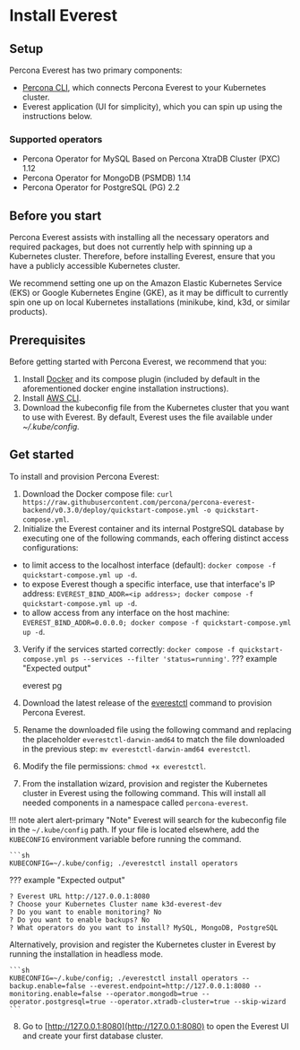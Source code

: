 # Install Everest

## Setup

Percona Everest has two primary components:

- [Percona CLI](https://github.com/percona/percona-everest-cli), which connects Percona Everest to your Kubernetes cluster.
- Everest application (UI for simplicity), which you can spin up using the instructions below.

### Supported operators

- Percona Operator for MySQL Based on Percona XtraDB Cluster (PXC) 1.12
- Percona Operator for MongoDB (PSMDB) 1.14
- Percona Operator for PostgreSQL (PG) 2.2

## Before you start

Percona Everest assists with installing all the necessary operators and required packages, but does not currently help with spinning up a Kubernetes cluster.
Therefore, before installing Everest, ensure that you have a publicly accessible Kubernetes cluster.

We recommend setting one up on the Amazon Elastic Kubernetes Service (EKS) or Google Kubernetes Engine (GKE), as it may be difficult to currently spin one up on local Kubernetes installations (minikube, kind, k3d, or similar products).

## Prerequisites

Before getting started with Percona Everest, we recommend that you:

1. Install [Docker](https://docs.docker.com/engine/install/) and its compose plugin (included by default in the aforementioned docker engine installation instructions).
2. Install [AWS CLI](https://docs.aws.amazon.com/cli/latest/userguide/getting-started-install.html).
3. Download the kubeconfig file from the Kubernetes cluster that you want to use with Everest. By default, Everest uses the file available under *~/.kube/config.*

## Get started

To install and provision Percona Everest:

1. Download the Docker compose file: `curl https://raw.githubusercontent.com/percona/percona-everest-backend/v0.3.0/deploy/quickstart-compose.yml -o quickstart-compose.yml`.
2. Initialize the Everest container and its internal PostgreSQL database by executing one of the following commands, each offering distinct access configurations:
- to limit access to the localhost interface (default): `docker compose -f quickstart-compose.yml up -d`.
- to expose Everest though a specific interface, use that interface's IP address: `EVEREST_BIND_ADDR=<ip address>; docker compose -f quickstart-compose.yml up -d`.
- to allow access from any interface on the host machine: `EVEREST_BIND_ADDR=0.0.0.0; docker compose -f quickstart-compose.yml up -d`.
3. Verify if the services started correctly: `docker compose -f quickstart-compose.yml ps --services --filter 'status=running'`. 
 ??? example "Expected output"

     everest
   pg
4. Download the latest release of the [everestctl](https://github.com/percona/percona-everest-cli/releases) command to provision Percona Everest.
5. Rename the downloaded file using the following command and replacing the placeholder `everestctl-darwin-amd64` to match the file downloaded in the previous step: `mv everestctl-darwin-amd64 everestctl`.
6. Modify the file permissions: `chmod +x everestctl`.
7. From the installation wizard, provision and register the Kubernetes cluster in Everest using the following command. This will install all needed components in a namespace called `percona-everest`.
   
!!! note alert alert-primary "Note"
    Everest will search for the kubeconfig file in the `~/.kube/config` path. If your file is located elsewhere, add the `KUBECONFIG` environment variable before running the command.

    ```sh 
    KUBECONFIG=~/.kube/config; ./everestctl install operators

 ??? example "Expected output"

    ? Everest URL http://127.0.0.1:8080
    ? Choose your Kubernetes Cluster name k3d-everest-dev
    ? Do you want to enable monitoring? No
    ? Do you want to enable backups? No
    ? What operators do you want to install? MySQL, MongoDB, PostgreSQL

Alternatively, provision and register the Kubernetes cluster in Everest by running the installation in headless mode. 
        
    ```sh
    KUBECONFIG=~/.kube/config; ./everestctl install operators --backup.enable=false --everest.endpoint=http://127.0.0.1:8080 --monitoring.enable=false --operator.mongodb=true --operator.postgresql=true --operator.xtradb-cluster=true --skip-wizard
    ```

8. Go to [http://127.0.0.1:8080](http://127.0.0.1:8080) to open the Everest UI and create your first database cluster. 